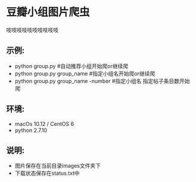 # 豆瓣小组图片爬虫
吱吱吱吱吱吱吱吱吱吱 
## 示例:

- python group.py #自动推荐小组开始爬or继续爬
- python group.py group_name #指定小组名开始爬or继续爬
- python group.py  group_name -number #指定小组名 指定帖子条目数开始爬

## 环境:
- macOs  10.12 / CentOS 6
- python 2.7.10

## 说明:
- 图片保存在当前目录images文件夹下
- 下载状态保存在status.txt中
